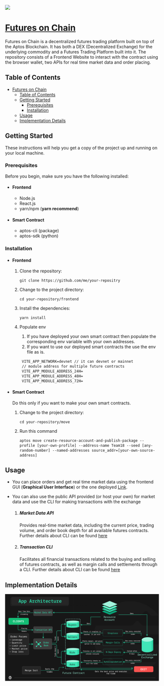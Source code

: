 <img src="https://github.com/ankur12-1610/delydelx/blob/main/images/futures0xc.svg"></img> 

# [Futures on Chain](https://github.com/ankur12-1610/delydelx/tree/main)


Futures on Chain is a decentralized futures trading platform built on top of the Aptos Blockchain. It has both a DEX (Decentralized Exchange) for the underlying commodity and a Futures Trading Platform built into it. The repository consists of a Frontend Website to interact with the contract using the browser wallet, two APIs for real time market data and order placing.

## Table of Contents

- [Futures on Chain](#futures-on-chain)
  - [Table of Contents](#table-of-contents)
  - [Getting Started](#getting-started)
    - [Prerequisites](#prerequisites)
    - [Installation](#installation)
  - [Usage](#usage)
  - [Implementation Details](#implementation-details)

## Getting Started

These instructions will help you get a copy of the project up and running on your local machine.

### Prerequisites

  Before you begin, make sure you have the following installed:
  - #### Frontend
    - Node.js
    - React.js
    - yarn/npm (**yarn recommend**)
  - #### Smart Contract
    - aptos-cli (package)
    - aptos-sdk (python)
### Installation
- #### Frontend
  1. Clone the repository:

      ```
      git clone https://github.com/me/your-repositry
      ```

  2. Change to the project directory:

      ```
      cd your-repository/frontend
      ```

  3. Install the dependencies:

      ```
      yarn install
      ```
  4. Populate env 
     1. If you have deployed your own smart contract then populate the corresponding env variable with your own addresses.
     2. If you want to use our deployed smart contracts the use the env file as is.
     ```
      VITE_APP_NETWORK=devnet // it can devnet or mainnet
      // module address for multiple future contracts
      VITE_APP_MODULE_ADDRESS_24H=
      VITE_APP_MODULE_ADDRESS_48H=
      VITE_APP_MODULE_ADDRESS_72H=
     ```


- #### Smart Contract
    Do this only if you want to make your own smart contracts.
    1. Change to the project directory:
   
        ```
        cd your-repository/move
        ```
    2. Run this command

        ```
        aptos move create-resource-account-and-publish-package --profile [your-own-profile] --address-name Team18 --seed [any-random-number] --named-addresses source_addr=[your-own-source-address]
        ```  


## Usage

- You can place orders and get real time market data using the frontend GUI (**Graphical User Interface**) or the one deployed [Link]().

- You can also use the public API provided (or host your own) for market data and use the CLI for making transactions with the exchange  
    1. ##### Market Data API
        Provides real-time market data, including the current price, trading volume, and order book depth for all available futures contracts.
Further details about CLI can be found [here](market-api/README.md)
    1. ##### Transaction CLI
        Facilitates all financial transactions related to the buying and selling of futures contracts, as well as margin calls and settlements through a CLI.
Further details about CLI can be found [here](transaction-api/README.md)

## Implementation Details

![App Architecture](frontend/src/assets/app_arch.png)

